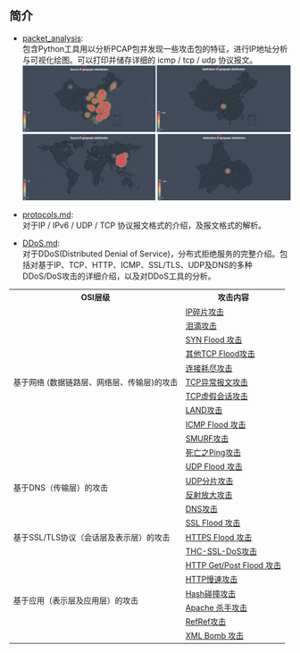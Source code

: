 简介
--------

* [packet_analysis](https://github.com/ty3gx/Summer/tree/master/packet_analysis):  
包含Python工具用以分析PCAP包并发现一些攻击包的特征，进行IP地址分析与可视化绘图。可以打印并储存详细的 icmp / tcp / udp 协议报文。  
![Image](/images/IPGeoGraph.png "源IP地址分析地图")
![Image](/images/IPGeoGraph_2.png "源IP地址分析地图")

* [protocols.md](https://github.com/ty3gx/Summer/blob/master/protocols.md):   
对于IP / IPv6 / UDP / TCP 协议报文格式的介绍，及报文格式的解析。

* [DDoS.md](https://github.com/ty3gx/Summer/blob/master/DDoS.md):   
对于DDoS(Distributed Denial of Service)，分布式拒绝服务的完整介绍。包括对基于IP、TCP、HTTP、ICMP、SSL/TLS、UDP及DNS的多种DDoS/DoS攻击的详细介绍，以及对DDoS工具的分析。  

<table class="tg">
  <tr>
    <th class="tg-uys7">OSI层级</th>
    <th class="tg-uys7">攻击内容</th>
  </tr>
  <tr>
    <td class="tg-uys7" rowspan="11">基于网络 (数据链路层、网络层、传输层)的攻击</td>
    <td class="tg-uys7"><a href="https://github.com/ty3gx/Summer/edit/master/DDoS.md#ip%E7%A2%8E%E7%89%87%E6%94%BB%E5%87%BB">IP碎片攻击</a></td>
  </tr>
  <tr>
    <td class="tg-uys7"><a href="https://github.com/ty3gx/Summer/edit/master/DDoS.md#%E6%B3%AA%E6%BB%B4%E6%94%BB%E5%87%BB">泪滴攻击</a></td>
  </tr>
  <tr>
    <td class="tg-uys7"><a href="https://github.com/ty3gx/Summer/edit/master/DDoS.md#syn-flood-%E6%94%BB%E5%87%BB">SYN Flood 攻击</a></td>
  </tr>
  <tr>
    <td class="tg-c3ow"><a href="https://github.com/ty3gx/Summer/edit/master/DDoS.md#syn-ack-flood-%E6%94%BB%E5%87%BB">其他TCP Flood攻击</a></td>
  </tr>
  <tr>
    <td class="tg-c3ow"><a href="https://github.com/ty3gx/Summer/edit/master/DDoS.md#%E8%BF%9E%E6%8E%A5%E8%80%97%E5%B0%BD%E6%94%BB%E5%87%BB">连接耗尽攻击</a></td>
  </tr>
  <tr>
    <td class="tg-c3ow"><a href="https://github.com/ty3gx/Summer/edit/master/DDoS.md#tcp%E5%BC%82%E5%B8%B8%E6%8A%A5%E6%96%87%E6%94%BB%E5%87%BB">TCP异常报文攻击</a></td>
  </tr>
  <tr>
    <td class="tg-c3ow"><a href="https://github.com/ty3gx/Summer/edit/master/DDoS.md#tcp%E8%99%9A%E5%81%87%E4%BC%9A%E8%AF%9D%E6%94%BB%E5%87%BB">TCP虚假会话攻击</a></td>
  </tr>
  <tr>
    <td class="tg-c3ow"><a href="https://github.com/ty3gx/Summer/edit/master/DDoS.md#land%E6%94%BB%E5%87%BB">LAND攻击</a></td>
  </tr>
  <tr>
    <td class="tg-c3ow"><a href="https://github.com/ty3gx/Summer/edit/master/DDoS.md#icmp-flood-%E6%94%BB%E5%87%BB">ICMP Flood 攻击</a></td>
  </tr>
  <tr>
    <td class="tg-c3ow"><a href="https://github.com/ty3gx/Summer/edit/master/DDoS.md#smurf%E6%94%BB%E5%87%BB">SMURF攻击</a></td>
  </tr>
  <tr>
    <td class="tg-c3ow"><a href="https://github.com/ty3gx/Summer/edit/master/DDoS.md#%E6%AD%BB%E4%BA%A1%E4%B9%8Bping%E6%94%BB%E5%87%BB">死亡之Ping攻击</a></td>
  </tr>
  <tr>
    <td class="tg-c3ow" rowspan="4">基于DNS（传输层）的攻击</td>
    <td class="tg-c3ow"><a href="https://github.com/ty3gx/Summer/edit/master/DDoS.md#udp-flood-%E6%94%BB%E5%87%BB">UDP Flood 攻击</a></td>
  </tr>
  <tr>
    <td class="tg-c3ow"><a href="https://github.com/ty3gx/Summer/edit/master/DDoS.md#udp%E5%88%86%E7%89%87%E6%94%BB%E5%87%BB">UDP分片攻击</a></td>
  </tr>
  <tr>
    <td class="tg-c3ow"><a href="https://github.com/ty3gx/Summer/edit/master/DDoS.md#ntp%E5%8F%8D%E5%B0%84%E6%94%BE%E5%A4%A7%E6%94%BB%E5%87%BB">反射放大攻击</a></td>
  </tr>
  <tr>
    <td class="tg-c3ow"><a href="https://github.com/ty3gx/Summer/edit/master/DDoS.md#dns%E6%94%BB%E5%87%BB">DNS攻击</a></td>
  </tr>
  <tr>
    <td class="tg-c3ow" rowspan="3">基于SSL/TLS协议（会话层及表示层）的攻击</td>
    <td class="tg-c3ow"><a href="https://github.com/ty3gx/Summer/edit/master/DDoS.md#ssl-flood-%E6%94%BB%E5%87%BB">SSL Flood 攻击</a></td>
  </tr>
  <tr>
    <td class="tg-c3ow"><a href="https://github.com/ty3gx/Summer/edit/master/DDoS.md#https-flood-%E6%94%BB%E5%87%BB">HTTPS Flood 攻击</a></td>
  </tr>
  <tr>
    <td class="tg-c3ow"><a href="https://github.com/ty3gx/Summer/edit/master/DDoS.md#thc-ssl-dos%E6%94%BB%E5%87%BB">THC-SSL-DoS攻击</a></td>
  </tr>
  <tr>
    <td class="tg-c3ow" rowspan="6">基于应用（表示层及应用层）的攻击</td>
    <td class="tg-c3ow"><a href="https://github.com/ty3gx/Summer/edit/master/DDoS.md#http-getpost-flood-%E6%94%BB%E5%87%BB">HTTP Get/Post Flood 攻击</a></td>
  </tr>
  <tr>
    <td class="tg-c3ow"><a href="https://github.com/ty3gx/Summer/edit/master/DDoS.md#http%E6%85%A2%E9%80%9F%E6%94%BB%E5%87%BB">HTTP慢速攻击</a></td>
  </tr>
  <tr>
    <td class="tg-c3ow"><a href="https://github.com/ty3gx/Summer/edit/master/DDoS.md#hash%E7%A2%B0%E6%92%9E%E6%94%BB%E5%87%BB">Hash碰撞攻击</a></td>
  </tr>
  <tr>
    <td class="tg-c3ow"><a href="https://github.com/ty3gx/Summer/edit/master/DDoS.md#apache-%E6%9D%80%E6%89%8B%E6%94%BB%E5%87%BB">Apache 杀手攻击</a></td>
  </tr>
  <tr>
    <td class="tg-c3ow"><a href="https://github.com/ty3gx/Summer/edit/master/DDoS.md#refref%E6%94%BB%E5%87%BB">RefRef攻击</a></td>
  </tr>
  <tr>
    <td class="tg-c3ow"><a href="https://github.com/ty3gx/Summer/edit/master/DDoS.md#xml-bomb-%E6%94%BB%E5%87%BB">XML Bomb 攻击</a></td>
  </tr>
</table>
